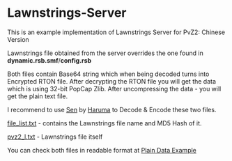 # Lawnstrings-Server

This is an example implementation of Lawnstrings Server for PvZ2: Chinese Version

Lawnstrings file obtained from the server overrides the one found in **dynamic.rsb.smf**/**config.rsb**

Both files contain Base64 string which when being decoded turns into Encrypted RTON file. After decrypting the RTON file you will get the data which is using 32-bit PopCap Zlib. After uncompressing the data - you will get the plain text file.

I recommend to use [Sen](https://github.com/Haruma-VN/Sen) by [Haruma](https://github.com/Haruma-VN) to Decode & Encode these two files.

[file_list.txt](https://viiguess.github.io/Lawnstrings-Server/file_list.txt) - contains the Lawnstrings file name and MD5 Hash of it.

[pvz2_l.txt](https://viiguess.github.io/Lawnstrings-Server/pvz2_l.txt) - Lawnstrings file itself

You can check both files in readable format at [Plain Data Example](https://github.com/viiguess/Lawnstrings-Server/tree/main/Plain%20Data%20Example)
